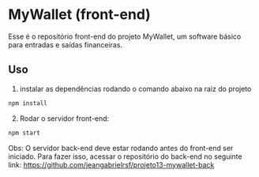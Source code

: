 # MyWallet (front-end)

Esse é o reposítório front-end do projeto MyWallet, um software básico para entradas e saídas financeiras.

## Uso
1) instalar as dependências rodando o comando abaixo na raiz do projeto
```bash
npm install
```

2) Rodar o servidor front-end: 
```bash
npm start
```

Obs: O servidor back-end deve estar rodando antes do front-end ser iniciado. Para fazer isso,  acessar o repositório do back-end no seguinte link: https://github.com/jeangabrielrsf/projeto13-mywallet-back
